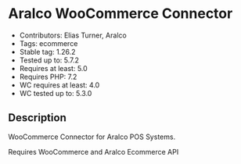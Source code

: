 # Aralco WooCommerce Connector

- Contributors: Elias Turner, Aralco
- Tags: ecommerce
- Stable tag: 1.26.2
- Tested up to: 5.7.2
- Requires at least: 5.0
- Requires PHP: 7.2
- WC requires at least: 4.0
- WC tested up to: 5.3.0

## Description

WooCommerce Connector for Aralco POS Systems.

Requires WooCommerce and Aralco Ecommerce API
